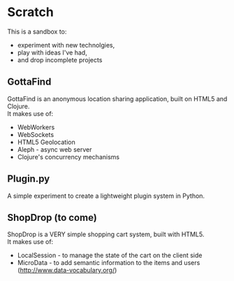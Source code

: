Scratch
=======

This is a sandbox to:

* experiment with new technolgies, 
* play with ideas I've had, 
* and drop incomplete projects


GottaFind
---------

GottaFind is an anonymous location sharing application, built on HTML5 and Clojure.  
It makes use of:

* WebWorkers
* WebSockets
* HTML5 Geolocation
* Aleph - async web server
* Clojure's concurrency mechanisms


Plugin.py
---------

A simple experiment to create a lightweight plugin system in Python.


ShopDrop (to come)
---------

ShopDrop is a VERY simple shopping cart system, built with HTML5.  
It makes use of:

* LocalSession - to manage the state of the cart on the client side
* MicroData - to add semantic information to the items and users (http://www.data-vocabulary.org/)

